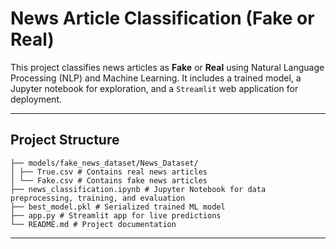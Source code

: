 # News Article Classification (Fake or Real)

This project classifies news articles as **Fake** or **Real** using Natural Language Processing (NLP) and Machine Learning. It includes a trained model, a Jupyter notebook for exploration, and a `Streamlit` web application for deployment.

---

## Project Structure

```text
├── models/fake_news_dataset/News_Dataset/
│ ├── True.csv # Contains real news articles
│ └── Fake.csv # Contains fake news articles
├── news_classification.ipynb # Jupyter Notebook for data preprocessing, training, and evaluation
├── best_model.pkl # Serialized trained ML model
├── app.py # Streamlit app for live predictions
└── README.md # Project documentation
```
---
